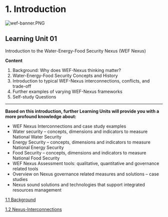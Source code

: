 # 1. Introduction

![wef-banner.PNG](1%20Introduc%208c4d3/wef-banner.png)

## Learning Unit 01
Introduction to the Water-Energy-Food
Security Nexus (WEF Nexus)

**Content**

1. Background: Why does WEF-Nexus thinking matter?
2. Water-Energy-Food Security Concepts and History
3. Introduction to typical WEF-Nexus interconnections, conflicts, and trade-off
4. Further examples of varying WEF-Nexus frameworks
5. Self-study Questions
****

**Based on this introduction, further Learning Units will provide you
with a more profound knowledge about:**

- WEF Nexus Interconnections and case study examples
- Water security – concepts, dimensions and indicators to measure National Water Security
- Energy Security – concepts, dimensions and indicators to measure National Energy
Security
- Food Security – concepts, dimensions and indicators to measure National Food Security
- WEF Nexus Assessment tools: qualitative, quantitative and governance related tools
- Overview on Nexus governance related measures and solutions – case studies
- Nexus sound solutions and technologies that support integrated resources management

[1.1 Background](1%20Introduc%208c4d3/1%201%20Backgr%20ca457.md)

[1.2 Nexus-Interconnections](1%20Introduc%208c4d3/1%202%20Nexus-%2025e00.md)